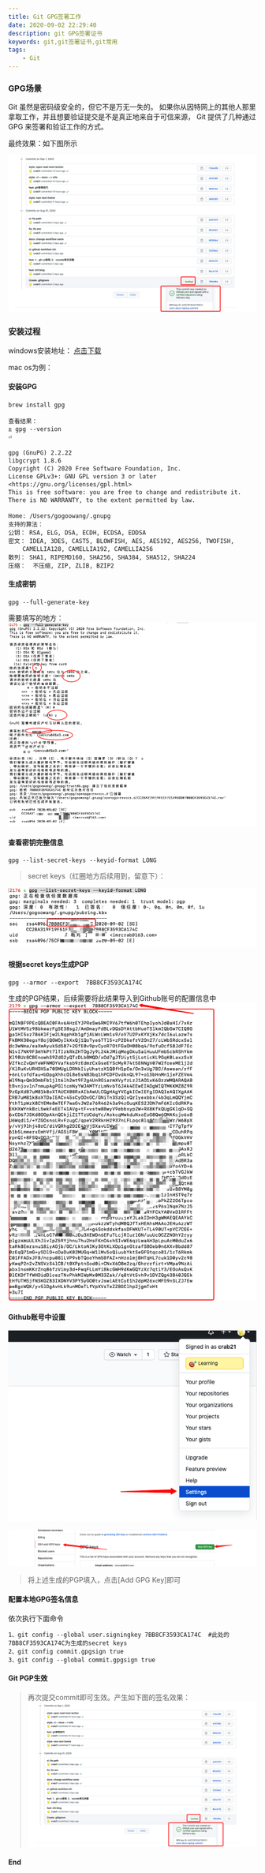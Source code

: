 ```yaml
---
title: Git GPG签署工作
date: 2020-09-02 22:29:40
description: git GPG签署证书
keywords: git,git签署证书,git常用
tags:
    - Git
---
```


### GPG场景

 Git 虽然是密码级安全的，但它不是万无一失的。 如果你从因特网上的其他人那里拿取工作，并且想要验证提交是不是真正地来自于可信来源， Git 提供了几种通过 GPG 来签署和验证工作的方式。

 最终效果：如下图所示

 ![](https://raw.githubusercontent.com/crab21/Images/master/blog/20200902123343.png)

### 安装过程

windows安装地址： [点击下载](https://www.gnupg.org/)

mac os为例：
<!-- more -->
#### 安装GPG
```
brew install gpg

查看结果：
± gpg --version                                                                                                                                                                                                                                     ⏎

gpg (GnuPG) 2.2.22
libgcrypt 1.8.6
Copyright (C) 2020 Free Software Foundation, Inc.
License GPLv3+: GNU GPL version 3 or later <https://gnu.org/licenses/gpl.html>
This is free software: you are free to change and redistribute it.
There is NO WARRANTY, to the extent permitted by law.

Home: /Users/gogoowang/.gnupg
支持的算法：
公钥： RSA, ELG, DSA, ECDH, ECDSA, EDDSA
密文： IDEA, 3DES, CAST5, BLOWFISH, AES, AES192, AES256, TWOFISH,
    CAMELLIA128, CAMELLIA192, CAMELLIA256
散列： SHA1, RIPEMD160, SHA256, SHA384, SHA512, SHA224
压缩：  不压缩, ZIP, ZLIB, BZIP2

```

#### 生成密钥
```
gpg --full-generate-key
```

需要填写的地方：
![](https://raw.githubusercontent.com/crab21/Images/master/blog/20200902123803.png)


#### 查看密钥完整信息

```
gpg --list-secret-keys --keyid-format LONG
```

>secret keys（红圈地方后续用到，留意下）：

![](https://raw.githubusercontent.com/crab21/Images/master/blog/20200902124016.png)

#### 根据secret keys生成PGP

```
gpg --armor --export  7BB8CF3593CA174C
```

生成的PGP结果，后续需要将此结果导入到Github账号的配置信息中
![](https://raw.githubusercontent.com/crab21/Images/master/blog/20200902124305.png)

#### Github账号中设置

![](https://raw.githubusercontent.com/crab21/Images/master/blog/20200902124443.png)

![](https://raw.githubusercontent.com/crab21/Images/master/blog/20200902124527.png)


>将上述生成的PGP填入，点击[Add GPG Key]即可


#### 配置本地GPG签名信息
依次执行下面命令
```
1、git config --global user.signingkey 7BB8CF3593CA174C  #此处的7BB8CF3593CA174C为生成的secret keys
2、git config commit.gpgsign true
3、git config --global commit.gpgsign true
```

#### Git PGP生效

>再次提交commit即可生效。产生如下图的签名效果：
![](https://raw.githubusercontent.com/crab21/Images/master/blog/20200902123343.png)

#### End